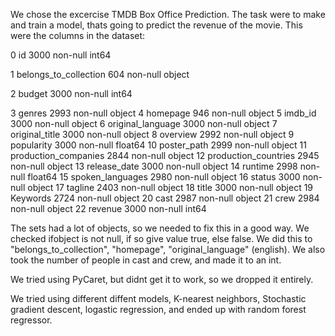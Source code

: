 We chose the excercise TMDB Box Office Prediction. The task were to make and train a model, thats going to predict the revenue of the movie. This were the columns in the dataset: 

 0   id                     3000 non-null   int64
 
 1   belongs_to_collection  604 non-null    object 
 
 2   budget                 3000 non-null   int64
 
 3   genres                 2993 non-null   object
 4   homepage               946 non-null    object 
 5   imdb_id                3000 non-null   object 
 6   original_language      3000 non-null   object 
 7   original_title         3000 non-null   object 
 8   overview               2992 non-null   object 
 9   popularity             3000 non-null   float64
 10  poster_path            2999 non-null   object 
 11  production_companies   2844 non-null   object 
 12  production_countries   2945 non-null   object 
 13  release_date           3000 non-null   object 
 14  runtime                2998 non-null   float64
 15  spoken_languages       2980 non-null   object 
 16  status                 3000 non-null   object 
 17  tagline                2403 non-null   object 
 18  title                  3000 non-null   object 
 19  Keywords               2724 non-null   object 
 20  cast                   2987 non-null   object 
 21  crew                   2984 non-null   object 
 22  revenue                3000 non-null   int64  

The sets had a lot of objects, so we needed to fix this in a good way. We checked ifobject is not null, if so give value true, else false. We did this to "belongs_to_collection", "homepage", "original_language" (english). We also took the number of people in cast and crew, and made it to an int.

We tried using PyCaret, but didnt get it to work, so we dropped it entirely. 

We tried using different diffent models, K-nearest neighbors, Stochastic gradient descent, logastic regression, and ended up with random forest regressor. 
